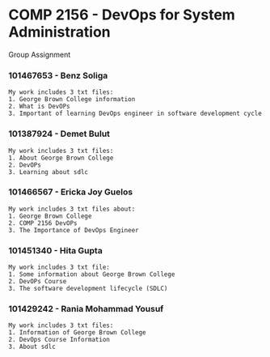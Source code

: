 # COMP 2156 - DevOps for System Administration

Group Assignment

### 101467653 - Benz Soliga
    My work includes 3 txt files:
    1. George Brown College information
    2. What is DevOPs
    3. Important of learning DevOps engineer in software development cycle

### 101387924 - Demet Bulut
    My work includes 3 txt files:
    1. About George Brown College 
    2. DevOPs
    3. Learning about sdlc

### 101466567 - Ericka Joy Guelos
    My work includes 3 txt files about:
    1. George Brown College 
    2. COMP 2156 DevOPs
    3. The Importance of DevOps Engineer

### 101451340 - Hita Gupta
    My work includes 3 txt file:
    1. Some information about George Brown College 
    2. DevOPs Course
    3. The software development lifecycle (SDLC) 

### 101429242 - Rania Mohammad Yousuf
    My work includes 3 txt files:
    1. Information of George Brown College 
    2. DevOps Course Information
    3. About sdlc
